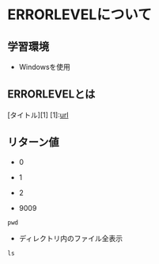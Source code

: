 # ERRORLEVELについて

## 学習環境
* Windowsを使用

## ERRORLEVELとは

[タイトル][1]
[1]:[url](https://learn.microsoft.com/ja-jp/windows/win32/debug/system-error-codes--0-499-)

## リターン値 
* 0

  
* 1
* 2


* 9009

```
pwd
```

* ディレクトリ内のファイル全表示
```
ls
```

